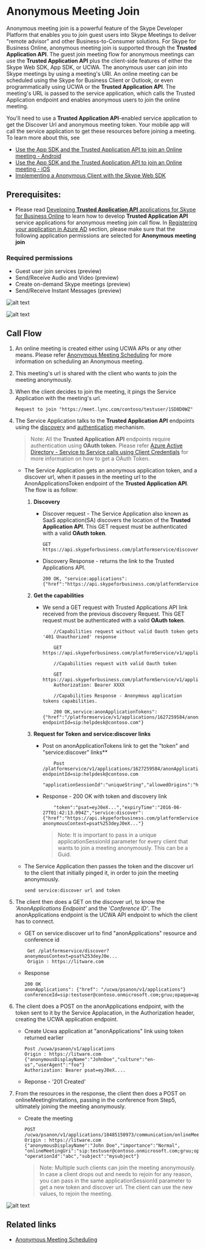# Anonymous Meeting Join

Anonymous meeting join is a powerful feature of the Skype Developer Platform that enables you to join guest users into Skype Meetings to deliver "remote advisor" and other Business-to-Consumer solutions.  For Skype for Business Online, anonymous meeting join is supported through the **Trusted Application API**.  The guest join meeting flow for anonymous meetings can use the **Trusted Application API** plus the client-side features of either the Skype Web SDK, App SDK, or UCWA.
The anonymous user can join into Skype meetings by using a meeting's URI.
An online meeting can be scheduled using the Skype for Business Client or Outlook, or even programmatically using UCWA or the **Trusted Application API**.  The meeting's URL is passed to the service application, which calls the Trusted Application endpoint and enables anonymous users to join the online meeting.

You'll need to use a **Trusted Application API**-enabled service application to get the Discover Url and anonymous meeting token. Your mobile app
will call the service application to get these resources before joining a meeting. To learn more about this, see 
- [Use the App SDK and the Trusted Application API to join an Online meeting - Android](../../AppSDK/HowToJoinOnlineMeeting_Android.md)
- [Use the App SDK and the Trusted Application API to join an Online meeting - iOS](../../AppSDK/HowToJoinOnlineMeeting_iOS.md)
- [Implementing a Anonymous Client with the Skype Web SDK](ImplementingAnonymousClientWithSkypeWebSDK.md)

## Prerequisites:
- Please read [Developing **Trusted Application API** applications for Skype for Business Online](./DevelopingApplicationsforSFBOnline.md) to learn how to develop **Trusted Application API** service applications for anonymous meeting join call flow.
In [Registering your application in Azure AD](./RegistrationInAzureActiveDirectory.md) section, please make sure that the following application permissions are selected for **Anonymous meeting join** 

### Required permissions
- Guest user join services (preview)
- Send/Receive Audio and Video (preview)
- Create on-demand Skype meetings (preview)
- Send/Receive Instant Messages (preview)

![alt text](./images/GuestMeetingJoinTenantConsent.png "image") 

![alt text](./images/RegistrationForGuestMeetingJoin.png "image")

## Call Flow

1. An online meeting is created either using UCWA APIs or any other means. Please refer [Anonymous Meeting Scheduling](./AnonymousMeetingSchedule.md) for more information on scheduling an Anonymous meeting.

2. This meeting's url is shared with the client who wants to join the meeting anonymously.

3. When the client decides to join the meeting, it pings the Service Application with the meeting's url.
    ```
    Request to join "https://meet.lync.com/contoso/testuser/1SD8D0WZ"
    ```

4. The Service Application talks to the **Trusted Application API** endpoints using the [discovery](./DiscoveryForServiceApplications.md) and [authentication](./AuthenticationAndAuthorization.md) mechanism.

   >Note: All the **Trusted Application API** endpoints require authentication using **OAuth token**. Please refer [Azure Active Directory - Service to Service calls using Client Credentials](./AADS2S.md) for more information on how to get a OAuth Token.
    
   - The Service Application gets an anonymous application token, and a discover url, when it passes in the meeting url to the AnonApplicationsToken endpoint of the **Trusted Application API**. The flow is as follow:
    
     1. **Discovery**
         - Discover request - The Service Application also known as SaaS application(SA) discovers the location of the **Trusted Application API**. This GET request must be authenticated with a valid **OAuth token**.

              ```
             GET https://api.skypeforbusiness.com/platformservice/discover
             ```
         - Discovery Response - returns the link to the Trusted Applications API.
             ```
             200 OK, "service:applications":{"href":"https://api.skypeforbusiness.com/platformService/v1/applications"}
             ```
     2. **Get the capabilities**
       
         - We send a GET request with Trusted Applications API link received from the previous discovery Request. This GET request must be authenticated with a valid **OAuth token**.
                
             ```
                 //Capabilities request without valid Oauth token gets '401 Unauthorized' response
            
                 GET https://api.skypeforbusiness.com/platformService/v1/applications

                 //Capabilities request with valid Oauth token
            
                 GET https://api.skypeforbusiness.com/platformService/v1/applications
                 Authorization: Bearer XXXX

                 //Capabilities Response - Anonymous application tokens capabilities.

                 200 OK,service:anonApplicationTokens":{"href":"/platformservice/v1/applications/1627259584/anonApplicationTokens?endpointId=sip:helpdesk@contoso.com"}
             ```
     3. **Request for Token and service:discover links**
        
        - Post on anonApplicationTokens link to get the "token" and "service:discover" links**
                
            ```
                Post /platformservice/v1/applications/1627259584/anonApplicationTokens?endpointId=sip:helpdesk@contoso.com
                "applicationSessionId":"uniqueString","allowedOrigins":"https://contoso.com;https://litware.com","meetingUrl":"https://meet.lync.com/contoso/testuser/1SD8D0WZ"
            ```
        - Response - 200 OK with token and discovery link
            ```
                "token":"psat=eyJ0eX...","expiryTime":"2016-06-27T01:42:13.094Z","service:discover":{"href":"https://api.skypeforbusiness.com/platformService/discover?anonymousContext=psat%253deyJ0eX..."}
            ```
            > Note: It is important to pass in a unique applicationSessionId parameter for every client that wants to join a meeting anonymously. This can be a Guid. 
   
   - The Service Application then passes the token and the discover url to the client that initially pinged it, in order to join the meeting anonymously.
       ```
       send service:discover url and token
       ```

5. The client then does a GET on the discover url, to know the _'AnonApplications Endpoint'_ and the _'Conference ID'_. The anonApplications endpoint is the UCWA API endpoint to which the client has to connect.
    
    - GET on service:discover url to find "anonApplications" resource and conference id
        ```
         Get /platformservice/discover?anonymousContext=psat%253deyJ0e...
         Origin : https://litware.com
        ```
    - Response
        ```
        200 OK
        anonApplications": {"href": "/ucwa/psanon/v1/applications"}
        conferenceId=sip:testuser@contoso.onmicrosoft.com;gruu;opaque=app:conf:focus:id:1SD8D0WZ
        ```

6. The client does a POST on the anonApplications endpoint, with the token sent to it by the Service Applacation, in the Authorization header, creating the UCWA application endpoint.
    - Create Ucwa application at "anonApplications"  link using token returned earlier
        ```
        Post /ucwa/psanon/v1/applications
        Origin : https://litware.com {"anonymousDisplayName":"JohnDoe","culture":"en-us","userAgent":"foo"}
        Authorization: Bearer psat=eyJ0eX....
        ```
    - Reponse - '201 Created'

7. From the resources in the response, the client then does a POST on onlineMeetingInvitations, passing in the conference from Step5, ultimately joining the meeting anonymously.
   - Create the meeting
       ```
       POST /ucwa/psanon/v1/applications/10485150973/communication/onlineMeetingInvitations
       Origin : https://litware.com
       {"anonymousDisplayName":"John Doe","importance":"Normal",
       "onlineMeetingUri":"sip:testuser@contoso.onmicrosoft.com;gruu;opaque=app:conf:focus:id:1SD8D0WZ",
       "operationId":"abc","subject":"mysubject"}   
       ```
     > Note: Multiple such clients can join the meeting anonymously. In case a client drops out and needs to rejoin for any reason, you can pass in the same applicationSessionId parameter to get a new token and discover url. The client can use the new values, to rejoin the meeting.

![alt text](./images/CallFlowAnonMeetingJoin.jpg "image")

## Related links
- [Anonymous Meeting Scheduling](./AnonymousMeetingSchedule.md)

